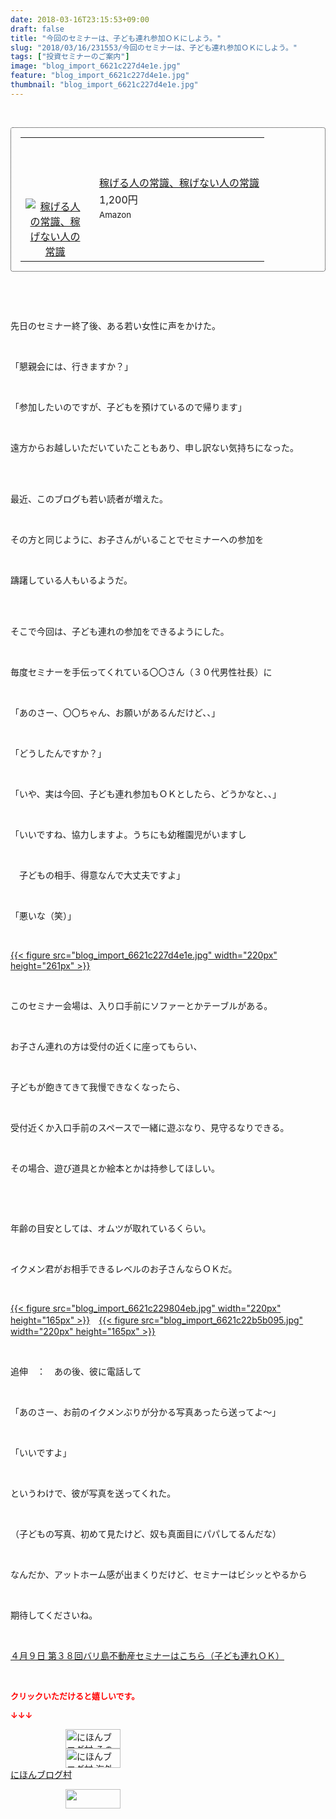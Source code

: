 ```yaml
---
date: 2018-03-16T23:15:53+09:00
draft: false
title: "今回のセミナーは、子ども連れ参加ＯＫにしよう。"
slug: "2018/03/16/231553/今回のセミナーは、子ども連れ参加ＯＫにしよう。"
tags: ["投資セミナーのご案内"]
image: "blog_import_6621c227d4e1e.jpg"
feature: "blog_import_6621c227d4e1e.jpg"
thumbnail: "blog_import_6621c227d4e1e.jpg"
---
```

<p> </p><div contenteditable="false" style="padding: 15px; border-radius: 4px; border: 1px dotted currentColor; border-image: none;"><table border="0" cellpadding="0" cellspacing="0" style="margin: 0px; table-layout: fixed;" width="100%">	<tbody width="100%">		<tr>			<td aligin="center" style="vertical-align: middle;" width="95"><span style="text-align: center; display: block;"><a href="affiliate.do?affiliateId=37079651" alt0="BlogAffiliate" target="_blank" rel="nofollow"><img alt="稼げる人の常識、稼げない人の常識" border="0" data-img="affiliate" src="data:image/svg+xml;charset=utf-8,%3Csvg%20xmlns%3D%22http%3A%2F%2Fwww.w3.org%2F2000%2Fsvg%22%20title%3D%22Placeholder%20for%20Images%22%20role%3D%22presentation%22%20viewBox%3D%220%200%201%201%22%20%2F%3E" style="margin: 0px; vertical-align: middle; max-width: 95px;" data-src="https://images-fe.ssl-images-amazon.com/images/I/51Ft8zEBpkL._SL160_.jpg"/><noscript><img alt="稼げる人の常識、稼げない人の常識" border="0" data-img="affiliate" src="https://images-fe.ssl-images-amazon.com/images/I/51Ft8zEBpkL._SL160_.jpg" style="margin: 0px; vertical-align: middle; max-width: 95px;"></noscript></a></span></td>			<td style="line-height: 1.5; padding-left: 15px; vertical-align: middle;"><a href="affiliate.do?affiliateId=37079651" alt0="BlogAffiliate" target="_blank" rel="nofollow">稼げる人の常識、稼げない人の常識</a>			<div style="padding: 3px 0px;">1,200円</div>			<div style="font-size: 0.83em;">Amazon</div></td>		</tr>	</tbody></table></div><p> </p><p> </p><p>先日のセミナー終了後、ある若い女性に声をかけた。</p><p> </p><p>「懇親会には、行きますか？」</p><p> </p><p>「参加したいのですが、子どもを預けているので帰ります」</p><p> </p><p>遠方からお越しいただいていたこともあり、申し訳ない気持ちになった。</p><p> </p><p><br/>最近、このブログも若い読者が増えた。</p><p> </p><p>その方と同じように、お子さんがいることでセミナーへの参加を</p><p> </p><p>躊躇している人もいるようだ。</p><p> </p><p><br/>そこで今回は、子ども連れの参加をできるようにした。</p><p> </p><p>毎度セミナーを手伝ってくれている〇〇さん（３０代男性社長）に</p><p> </p><p>「あのさー、〇〇ちゃん、お願いがあるんだけど、、」</p><p> </p><p>「どうしたんですか？」</p><p> </p><p>「いや、実は今回、子ども連れ参加もＯＫとしたら、どうかなと、、」</p><p> </p><p>「いいですね、協力しますよ。うちにも幼稚園児がいますし</p><p> </p><p>　子どもの相手、得意なんで大丈夫ですよ」</p><p> </p><p>「悪いな（笑）」</p><p> </p><p><a href="blog_import_6621c227d4e1e.jpg">{{< figure src="blog_import_6621c227d4e1e.jpg" width="220px" height="261px" >}}</a></p><p> </p><p>このセミナー会場は、入り口手前にソファーとかテーブルがある。</p><p> </p><p>お子さん連れの方は受付の近くに座ってもらい、</p><p> </p><p>子どもが飽きてきて我慢できなくなったら、</p><p> </p><p>受付近くか入口手前のスペースで一緒に遊ぶなり、見守るなりできる。</p><p> </p><p>その場合、遊び道具とか絵本とかは持参してほしい。</p><p> </p><p> </p><p>年齢の目安としては、オムツが取れているくらい。</p><p> </p><p>イクメン君がお相手できるレベルのお子さんならＯＫだ。</p><p> </p><p><a href="blog_import_6621c229804eb.jpg">{{< figure src="blog_import_6621c229804eb.jpg" width="220px" height="165px" >}}</a>　<a href="blog_import_6621c22b5b095.jpg">{{< figure src="blog_import_6621c22b5b095.jpg" width="220px" height="165px" >}}</a></p><p> </p><p>追伸　：　あの後、彼に電話して</p><p> </p><p>「あのさー、お前のイクメンぶりが分かる写真あったら送ってよ～」</p><p> </p><p>「いいですよ」</p><p> </p><p>というわけで、彼が写真を送ってくれた。</p><p> </p><p>（子どもの写真、初めて見たけど、奴も真面目にパパしてるんだな）</p><p> </p><p>なんだか、アットホーム感が出まくりだけど、セミナーはビシッとやるから</p><p> </p><p>期待してくださいね。</p><p> </p><p><span style="text-decoration: underline;"><a href="iin.co.jp" target="_blank">４月９日 第３８回バリ島不動産セミナーはこちら（子ども連れＯＫ）</a></span></p><p> </p><p><font color="#ff0000" size="2"><strong>クリックいただけると嬉しいです。</strong></font></p><p><font color="#ff0000" size="2"><strong>↓↓↓</strong></font></p><p><a href="ranking.html?p_cid=01260127" id="&amp;blogmura_banner" target="_blank"><img alt="にほんブログ村 その他生活ブログ 不動産投資へ" border="0" height="31" src="data:image/svg+xml;charset=utf-8,%3Csvg%20xmlns%3D%22http%3A%2F%2Fwww.w3.org%2F2000%2Fsvg%22%20title%3D%22Placeholder%20for%20Images%22%20role%3D%22presentation%22%20viewBox%3D%220%200%2088%2031%22%20%2F%3E" width="88" data-src="https://img-proxy.blog-video.jp/images?url=http%3A%2F%2Flife.blogmura.com%2Fhudousantoushi%2Fimg%2Fhudousantoushi88_31.gif" style="aspect-ratio: auto 88 / 31;"/><noscript><img alt="にほんブログ村 その他生活ブログ 不動産投資へ" border="0" height="31" src="https://img-proxy.blog-video.jp/images?url=http%3A%2F%2Flife.blogmura.com%2Fhudousantoushi%2Fimg%2Fhudousantoushi88_31.gif" width="88"></noscript></a><br/><a href="ranking.html?p_cid=01260127" target="_blank"><img alt="にほんブログ村 海外生活ブログ バリ島情報へ" border="0" height="31" src="data:image/svg+xml;charset=utf-8,%3Csvg%20xmlns%3D%22http%3A%2F%2Fwww.w3.org%2F2000%2Fsvg%22%20title%3D%22Placeholder%20for%20Images%22%20role%3D%22presentation%22%20viewBox%3D%220%200%2088%2031%22%20%2F%3E" width="88" data-src="https://img-proxy.blog-video.jp/images?url=http%3A%2F%2Foverseas.blogmura.com%2Fbali%2Fimg%2Fbali88_31.gif" style="aspect-ratio: auto 88 / 31;"/><noscript><img alt="にほんブログ村 海外生活ブログ バリ島情報へ" border="0" height="31" src="https://img-proxy.blog-video.jp/images?url=http%3A%2F%2Foverseas.blogmura.com%2Fbali%2Fimg%2Fbali88_31.gif" width="88"></noscript></a><br/><a href="ranking.html?p_cid=01260127" target="_blank">にほんブログ村</a></p><p><a href="link.php?1804582" title="人気ブログランキングへ"><img border="0" height="31" src="data:image/svg+xml;charset=utf-8,%3Csvg%20xmlns%3D%22http%3A%2F%2Fwww.w3.org%2F2000%2Fsvg%22%20title%3D%22Placeholder%20for%20Images%22%20role%3D%22presentation%22%20viewBox%3D%220%200%2088%2031%22%20%2F%3E" width="88" data-src="https://blog.with2.net/img/banner/banner_22.gif" style="aspect-ratio: auto 88 / 31;"/><noscript><img border="0" height="31" src="https://blog.with2.net/img/banner/banner_22.gif" width="88"></noscript></a></p><p> </p>

